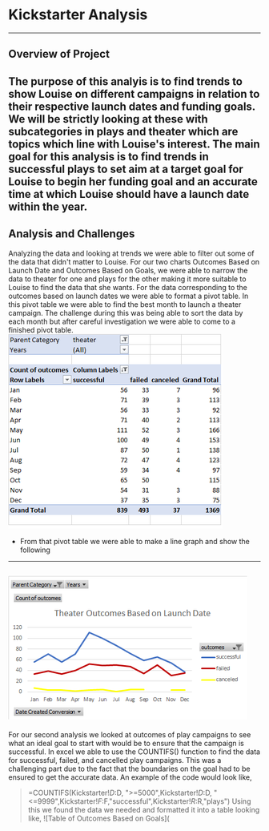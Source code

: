 # Kickstarter Analysis 
---
## Overview of Project 
The purpose of this analyis is to find trends to show Louise on different campaigns in relation to their respective launch dates and funding goals. We will be strictly looking at these with subcategories in plays and theater which are topics which line with Louise's interest. The main goal for this analysis is to find trends in successful plays to set aim at a target goal for Louise to begin her funding goal and an accurate time at which Louise should have a launch date within the year. 
---
## Analysis and Challenges
Analyzing the data and looking at trends we were able to filter out some of the data that didn't matter to Louise. For our two charts Outcomes Based on Launch Date and Outcomes Based on Goals, we were able to narrow the data to theater for one and plays for the other making it more suitable to Louise to find the data that she wants. For the data corresponding to the outcomes based on launch dates we were able to format a pivot table. In this pivot table we were able to find the best month to launch a theater campaign. The challenge during this was being able to sort the data by each month but after careful investigation we were able to come to a finished pivot table.
![Pivot Table For Theater Analysis](https://github.com/mckjack/kickstarter-analysis/blob/main/Pivot%20Table%20for%20Theater%20Analysis.png)
- From that pivot table we were able to make a line graph and show the following 
---
![Theater_Outcomes_vs_Launch](https://github.com/mckjack/kickstarter-analysis/blob/main/Theater_Outcomes_vs_Launch.png)
---
For our second analysis we looked at outcomes of play campaigns to see what an ideal goal to start with would be to ensure that the campaign is successful. In excel we able to use the COUNTIFS() function to find the data for successful, failed, and cancelled play campaigns. This was a challenging part due to the fact that the boundaries on the goal had to be ensured to get the accurate data. An example of the code would look like,
> =COUNTIFS(Kickstarter!$D:$D, ">=5000",Kickstarter!$D:$D, "<=9999",Kickstarter!$F:$F,"successful",Kickstarter!$R:$R,"plays")
Using this we found the data we needed and formatted it into a table looking like, 
![Table of Outcomes Based on Goals](


